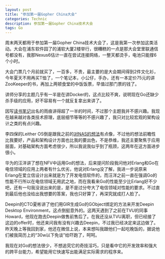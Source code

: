 ```yaml
---
layout: post
title: "参加第一届Gopher China大会"
categories: Technic
description: 参加第一届Gopher China技术大会
tags: Go
---
```

周末两天都用于参加第一届Gopher China技术大会了，这是我第一次参加这类活动。大会在浦东软件园了的浦软大厦2楼举行，很糟糕的一点是那大会堂里联通信号都没有，我那Nexus6估计一直在尝试连接网络，一整天都烫手，电池只能撑6个小时。

大会门票几个月前就买了，一百多，不贵，最主要的是大会期间得到2件文化衫，今年夏天不用再买T恤了，一个笔记本，小公仔，手办，还有一本定价75元的讲ZooKeeper的书，再加上两顿食堂的中饭饭票，早值过那门票的钱了。

讲师分享的主题几乎有一半是在讲Docker的，这点比较不爽，说明现在Go还缺少杀手级的应用，好不容易有一个就反复拿出来讲了。

因写[读书笔记](https://github.com/qyuhen/book)出名的雨痕讲得超了一半的时间，不过那个主题我并不感兴趣。我现在越来越对各类技术原理，底层细节等等的不感兴趣了，我只对比较宏观的架构设计之类的有点兴趣。

李四保的Leither OS倒是跟我之前的[对NAS的想法](/2015/04/nas-wanted/)有点像，不过他的想法前瞻性比我要好，产品和架构设计方面也比我的要出色，不是恭维，我还主要聚焦于应用层面，对基础架构方面考虑很少，所以我说我似乎到了瓶颈，这两年在这方面进步很小。

华为的汪洋讲了想在NFV中运用Go的想法，后来提问阶段我问他对Erlang和Go在电信领域的应用上两者有什么优劣，他说对Erlang没了解，我进一步说原来Erlang在爱立信设计出来就是为了开发电信软件的，而汪洋之前一直在强调Go的性能不行所以在电信领域无用武之地，而在我看来Go的性能至少比Erlang好不少吧，还有一句我没说出来的是，是不是过分夸大了电信领域对性能的要求。不过直到最后他也没给出我想要的答案，我也只好算了，再深究就成打人脸了。

Deepin的CTO夏彬讲了他们用GIR生成Go的GObject绑定的方法来开发Deepin Desktop Environment，这点倒挺意外的。这两天遇到了之前在TVU的同事Howard，他现在跑去Deepin做售前售后了。在我还没从TVU离职，但已经接了这边的offer时，他还来问我有没有兴趣去Deepin，不过我已经决定来这边做了。昨天晚上等我回到家，他还在微信上说，本来想叫我跟他们一起吃晚饭的，据说他们被我简历上的“30w以下免谈”给吓跑了，呵呵。

我现在对Go的想法很少，不想追究它的奇技淫巧，只是看中它的开发效率和强大的跨平台能力，希望能用它快速写出能满足实际需求的程序来。
